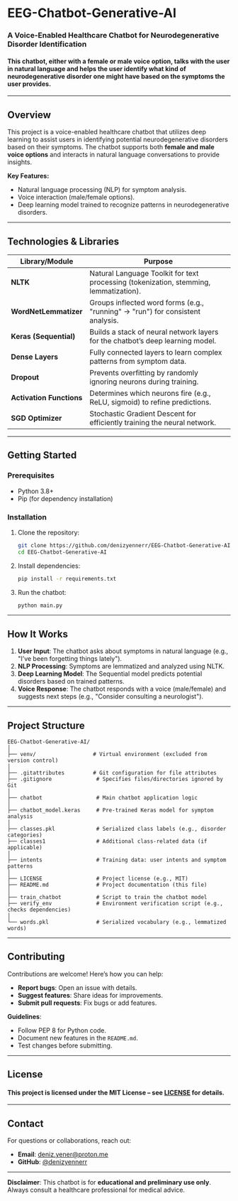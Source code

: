 # EEG-Chatbot-Generative-AI

### A Voice-Enabled Healthcare Chatbot for Neurodegenerative Disorder Identification
#### This chatbot, either with a female or male voice option, talks with the user in natural language and helps the user identify what kind of neurodegenerative disorder one might have based on the symptoms the user provides.
---

## **Overview**
This project is a voice-enabled healthcare chatbot that utilizes deep learning to assist users in identifying potential neurodegenerative disorders based on their symptoms. The chatbot supports both **female and male voice options** and interacts in natural language conversations to provide insights.

**Key Features:**
- Natural language processing (NLP) for symptom analysis.
- Voice interaction (male/female options).
- Deep learning model trained to recognize patterns in neurodegenerative disorders.
---

## **Technologies & Libraries**

| Library/Module          | Purpose                                                                                     |
|-------------------------|---------------------------------------------------------------------------------------------|
| **NLTK**                | Natural Language Toolkit for text processing (tokenization, stemming, lemmatization).      |
| **WordNetLemmatizer**   | Groups inflected word forms (e.g., "running" → "run") for consistent analysis.             |
| **Keras (Sequential)**  | Builds a stack of neural network layers for the chatbot’s deep learning model.              |
| **Dense Layers**        | Fully connected layers to learn complex patterns from symptom data.                        |
| **Dropout**             | Prevents overfitting by randomly ignoring neurons during training.                          |
| **Activation Functions**| Determines which neurons fire (e.g., ReLU, sigmoid) to refine predictions.                  |
| **SGD Optimizer**       | Stochastic Gradient Descent for efficiently training the neural network.                  |
---

## **Getting Started**
### Prerequisites
- Python 3.8+
- Pip (for dependency installation)

### Installation
1. Clone the repository:
   ```bash
   git clone https://github.com/denizyennerr/EEG-Chatbot-Generative-AI.git
   cd EEG-Chatbot-Generative-AI
   ```
2. Install dependencies:
   ```bash
   pip install -r requirements.txt
   ```
3. Run the chatbot:
   ```bash
   python main.py
   ```
---

## **How It Works**
1. **User Input**: The chatbot asks about symptoms in natural language (e.g., "I’ve been forgetting things lately").
2. **NLP Processing**: Symptoms are lemmatized and analyzed using NLTK.
3. **Deep Learning Model**: The Sequential model predicts potential disorders based on trained patterns.
4. **Voice Response**: The chatbot responds with a voice (male/female) and suggests next steps (e.g., "Consider consulting a neurologist").

---
## **Project Structure**
```
EEG-Chatbot-Generative-AI/
│
├── venv/                  # Virtual environment (excluded from version control)
│
├── .gitattributes         # Git configuration for file attributes
├── .gitignore              # Specifies files/directories ignored by Git
│
├── chatbot                 # Main chatbot application logic
│
├── chatbot_model.keras     # Pre-trained Keras model for symptom analysis
│
├── classes.pkl             # Serialized class labels (e.g., disorder categories)
├── classes1                # Additional class-related data (if applicable)
│
├── intents                 # Training data: user intents and symptom patterns
│
├── LICENSE                 # Project license (e.g., MIT)
├── README.md               # Project documentation (this file)
│
├── train_chatbot           # Script to train the chatbot model
├── verify_env              # Environment verification script (e.g., checks dependencies)
│
└── words.pkl               # Serialized vocabulary (e.g., lemmatized words)
```
---

## **Contributing**
Contributions are welcome! Here’s how you can help:
- **Report bugs**: Open an issue with details.
- **Suggest features**: Share ideas for improvements.
- **Submit pull requests**: Fix bugs or add features.

**Guidelines**:
- Follow PEP 8 for Python code.
- Document new features in the `README.md`.
- Test changes before submitting.
---

## **License**
#### This project is licensed under the **MIT License** – see [LICENSE](LICENSE) for details.
---

## **Contact**
For questions or collaborations, reach out:
- **Email**: deniz.yener@proton.me
- **GitHub**: [@denizyennerr](https://github.com/denizyennerr)

---
**Disclaimer**: This chatbot is for **educational and preliminary use only**. Always consult a healthcare professional for medical advice.
